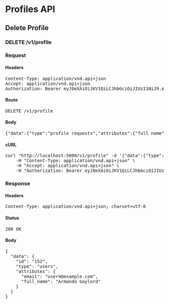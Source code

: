 # Profiles API

## Delete Profile

### DELETE /v1/profile
### Request

#### Headers

<pre>Content-Type: application/vnd.api+json
Accept: application/vnd.api+json
Authorization: Bearer eyJ0eXAiOiJKV1QiLCJhbGciOiJIUzI1NiJ9.eyJleHAiOjE1MzY3NjA5NzMsInN1YiI6MTUyfQ.BTwgCHI3lIP3-vKTRu147lGDXclVYSld93mssUDfzIY</pre>

#### Route

<pre>DELETE /v1/profile</pre>

#### Body

<pre>{"data":{"type":"profile_requests","attributes":{"full_name":null,"email":null,"password":null}}}</pre>

#### cURL

<pre class="request">curl &quot;http://localhost:5000/v1/profile&quot; -d &#39;{&quot;data&quot;:{&quot;type&quot;:&quot;profile_requests&quot;,&quot;attributes&quot;:{&quot;full_name&quot;:null,&quot;email&quot;:null,&quot;password&quot;:null}}}&#39; -X DELETE \
	-H &quot;Content-Type: application/vnd.api+json&quot; \
	-H &quot;Accept: application/vnd.api+json&quot; \
	-H &quot;Authorization: Bearer eyJ0eXAiOiJKV1QiLCJhbGciOiJIUzI1NiJ9.eyJleHAiOjE1MzY3NjA5NzMsInN1YiI6MTUyfQ.BTwgCHI3lIP3-vKTRu147lGDXclVYSld93mssUDfzIY&quot;</pre>

### Response

#### Headers

<pre>Content-Type: application/vnd.api+json; charset=utf-8</pre>

#### Status

<pre>200 OK</pre>

#### Body

<pre>{
  "data": {
    "id": "152",
    "type": "users",
    "attributes": {
      "email": "user4@example.com",
      "full_name": "Armando Gaylord"
    }
  }
}</pre>
